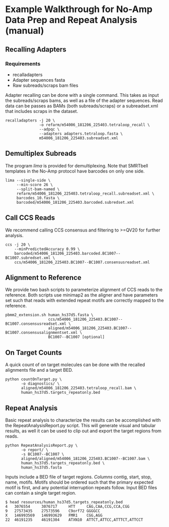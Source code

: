 # Example Walkthrough for No-Amp Data Prep and Repeat Analysis (manual)

## Recalling Adapters

### Requirements
 * recalladapters 
 * Adapter sequences fasta
 * Raw subreads/scraps bam files

Adapter recalling can be done with a single command.  This takes as input the subreads/scraps bams, as well as a file of the adapter sequences.  Read data can be passes as BAMs (both subreads/scraps) or a subreadset.xml that includes scraps in the dataset.

    recalladapters -j 20 \
                   -o refarm/m54006_181206_225403.tetraloop_recall \
                   --adpqc \
                   --adapters adapters.tetraloop.fasta \
                   m54006_181206_225403.subreadset.xml

## Demultiplex Subreads
The program *lima* is provided for demultiplexing.  Note that SMRTbell templates in the No-Amp protocol have barcodes on only one side.

    lima --single-side \
         --min-score 26 \
         --split-bam-named \
         refarm/m54006_181206_225403.tetraloop_recall.subreadset.xml \
         barcodes_10.fasta \
         barcoded/m54006_181206_225403.barcoded.subredset.xml

## Call CCS Reads
We recommend calling CCS consensus and filtering to >=QV20 for further analysis.   

    ccs -j 20 \
        --minPredictedAccuracy 0.99 \
        barcoded/m54006_181206_225403.barcoded.BC1007--BC1007.subredset.xml \
        ccs/m54006_181206_225403.BC1007--BC1007.consensusreadset.xml

## Alignment to Reference
We provide two bash scripts to parameterize alignment of CCS reads to the reference.  Both scripts use minimap2 as the aligner and have parameters set such that reads with extended repeat motifs are correctly mapped to the reference.

    pbmm2_extension.sh human_hs37d5.fasta \
                       ccs/m54006_181206_225403.BC1007--BC1007.consensusreadset.xml \
                       aligned/m54006_181206_225403.BC1007--BC1007.consensusalignmentset.xml \
                       BC1007--BC1007 [optional]

## On Target Counts

A quick count of on target molecules can be done with the recalled alignments file and a target BED.

    python countOnTarget.py \
           -o diagnostics/ \
           aligned/m54006_181206_225403.tetraloop_recall.bam \
           human_hs37d5.targets_repeatonly.bed

## Repeat Analysis

Basic repeat analysis to characterize the results can be accomplished with the RepeatAnalysisReport.py script.  This will generate visual and tabular results, as well it can be used to clip out and export the target regions from reads.

    python RepeatAnalysisReport.py \
           -o report/ \
           -s BC1007--BC1007 \
           aligned/aligned/m54006_181206_225403.BC1007--BC1007.bam \
           human_hs37d5.targets_repeatonly.bed \
           human_hs37d5.fasta

Inputs include a BED file of target regions. *Columns* contig, start, stop, name, motifs. Motifs should be ordered such that the primary expected motif is first, and any potential interruption repeats follow.  Input BED files can contain a single target region.
    
    $ head resources/human_hs37d5.targets_repeatonly.bed
    4   3076554     3076717     HTT     CAG,CAA,CCG,CCA,CGG
    9   27573435    27573596    C9orf72 GGGGCC
    X   146993569   146993629   FMR1    CGG,AGG
    22  46191235    46191304    ATXN10  ATTCT,ATTCC,ATTTCT,ATTCCT

